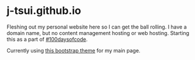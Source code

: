# j-tsui.github.io

Fleshing out my personal website here so I can get the ball rolling. I have a domain name, but no content management hosting or web hosting. Starting this as a part of [#100daysofcode](http://www.100daysofcode.com/).

Currently using [this bootstrap theme](https://startbootstrap.com/template-overviews/grayscale/) for my main page. 
